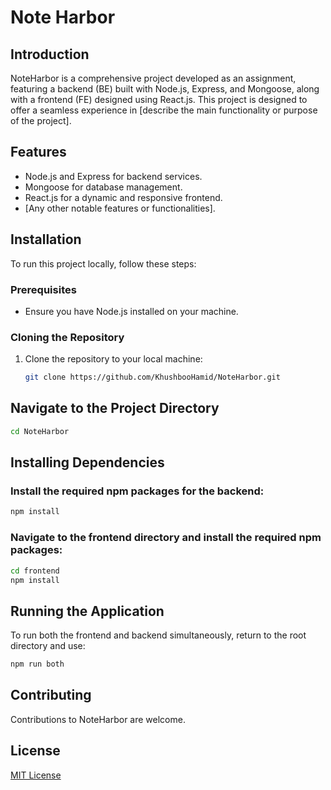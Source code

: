 # Note Harbor

## Introduction
NoteHarbor is a comprehensive project developed as an assignment, featuring a backend (BE) built with Node.js, Express, and Mongoose, along with a frontend (FE) designed using React.js. This project is designed to offer a seamless experience in [describe the main functionality or purpose of the project].

## Features
- Node.js and Express for backend services.
- Mongoose for database management.
- React.js for a dynamic and responsive frontend.
- [Any other notable features or functionalities].

## Installation

To run this project locally, follow these steps:

### Prerequisites
- Ensure you have Node.js installed on your machine.

### Cloning the Repository
1. Clone the repository to your local machine:
   ```bash
   git clone https://github.com/KhushbooHamid/NoteHarbor.git

## Navigate to the Project Directory
```bash
cd NoteHarbor
```

## Installing Dependencies
### Install the required npm packages for the backend:
```bash
npm install
```

### Navigate to the frontend directory and install the required npm packages:
```bash
cd frontend
npm install
```

## Running the Application
To run both the frontend and backend simultaneously, return to the root directory and use:
```bash
npm run both
```

## Contributing
Contributions to NoteHarbor are welcome.

## License
[MIT License](LICENSE)
